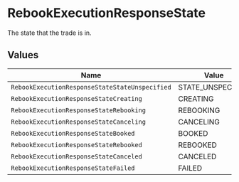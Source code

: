 # RebookExecutionResponseState

The state that the trade is in.


## Values

| Name                                           | Value                                          |
| ---------------------------------------------- | ---------------------------------------------- |
| `RebookExecutionResponseStateStateUnspecified` | STATE_UNSPECIFIED                              |
| `RebookExecutionResponseStateCreating`         | CREATING                                       |
| `RebookExecutionResponseStateRebooking`        | REBOOKING                                      |
| `RebookExecutionResponseStateCanceling`        | CANCELING                                      |
| `RebookExecutionResponseStateBooked`           | BOOKED                                         |
| `RebookExecutionResponseStateRebooked`         | REBOOKED                                       |
| `RebookExecutionResponseStateCanceled`         | CANCELED                                       |
| `RebookExecutionResponseStateFailed`           | FAILED                                         |